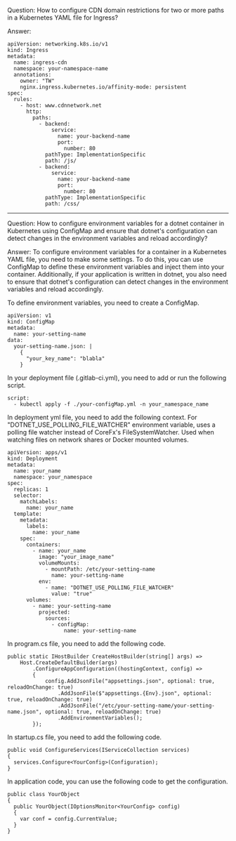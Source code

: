 Question: How to configure CDN domain restrictions for two or more paths in a Kubernetes YAML file for Ingress?

Answer:
```
apiVersion: networking.k8s.io/v1
kind: Ingress
metadata:
  name: ingress-cdn
  namespace: your-namespace-name
  annotations:
    owner: "TW"
    nginx.ingress.kubernetes.io/affinity-mode: persistent
spec:
  rules:
    - host: www.cdnnetwork.net
      http:
        paths:
          - backend:
              service:
                name: your-backend-name
                port:
                  number: 80
            pathType: ImplementationSpecific
            path: /js/
          - backend:
              service:
                name: your-backend-name
                port:
                  number: 80
            pathType: ImplementationSpecific
            path: /css/
```

----
Question: How to configure environment variables for a dotnet container in Kubernetes using ConfigMap and ensure that dotnet's configuration can detect changes in the environment variables and reload accordingly?

Answer:
To configure environment variables for a container in a Kubernetes YAML file, you need to make some settings. 
To do this, you can use ConfigMap to define these environment variables and inject them into your container. 
Additionally, if your application is written in dotnet, 
you also need to ensure that dotnet's configuration can detect changes in the environment variables and reload accordingly.

To define environment variables, you need to create a ConfigMap. 
```
apiVersion: v1
kind: ConfigMap
metadata:
  name: your-setting-name
data:
  your-setting-name.json: |
    {
      "your_key_name": "blabla"
    }
```

In your deployment file (.gitlab-ci.yml), you need to add or run the following script.
```
script:
  - kubectl apply -f ./your-configMap.yml -n your_namespace_name
```

In deployment yml file, you need to add the following context.
For "DOTNET_USE_POLLING_FILE_WATCHER" environment variable, 
uses a polling file watcher instead of CoreFx's FileSystemWatcher. 
Used when watching files on network shares or Docker mounted volumes.
```
apiVersion: apps/v1
kind: Deployment
metadata:
  name: your_name
  namespace: your_namespace
spec:
  replicas: 1
  selector:
    matchLabels:
      name: your_name
  template:
    metadata:
      labels:
        name: your_name
    spec:
      containers:
        - name: your_name
          image: "your_image_name"
          volumeMounts:
            - mountPath: /etc/your-setting-name
              name: your-setting-name
          env:
            - name: "DOTNET_USE_POLLING_FILE_WATCHER"
              value: "true"
      volumes:
        - name: your-setting-name
          projected:
            sources:
              - configMap:
                  name: your-setting-name
```

In program.cs file, you need to add the following code.
```
public static IHostBuilder CreateHostBuilder(string[] args) =>
    Host.CreateDefaultBuilder(args)
        .ConfigureAppConfiguration((hostingContext, config) =>
        {
            config.AddJsonFile("appsettings.json", optional: true, reloadOnChange: true)
                .AddJsonFile($"appsettings.{Env}.json", optional: true, reloadOnChange: true)
                .AddJsonFile("/etc/your-setting-name/your-setting-name.json", optional: true, reloadOnChange: true)
                .AddEnvironmentVariables();
        });
```

In startup.cs file, you need to add the following code.
```
public void ConfigureServices(IServiceCollection services)
{
  services.Configure<YourConfig>(Configuration);
}
```

In application code, you can use the following code to get the configuration.
```
public class YourObject
{
  public YourObject(IOptionsMonitor<YourConfig> config)
  {
    var conf = config.CurrentValue;
  }
}
```